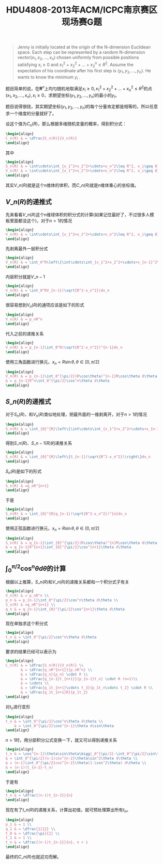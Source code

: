 ﻿---
title: HDU4808-2013年ACM/ICPC南京赛区现场赛G题
layout: post
tags: ['public', 'post', 'algorithm', 'ACM/ICPC']
keywords: ['2013年南京赛区', '积分', '数学期望', 'HDU4808']
mathjax: true
time: 2013-11-23 17:52
---
> Jenny is initially located at the origin of the N-dimension Euclidean space. Each step can be represented by a random N-dimension vector$(x_1, x_2, \ldots, x_n)$ chosen uniformly from possible positions satisfying $x_i\geq 0$ and $x^2_1 + x^2_2 + \ldots + x^n_2 \leq R^2$. Assume the expectation of his coordinate after his first step is $(y_1, y_2, \ldots, y_n)$. He wants to know the minimum $y_i$ .

题目简单的说，在$\mathbf{R}^n$上均匀随机地取满足$x_i\geq 0, x_1^2+x_2^2+\ldots+x_n^2\leq R^2$的点$(x_1,x_2,\ldots,x_n), x_i \geq 0$，求期望坐标$(y_1,y_2,\ldots,y_n)$的最小的$y_i$。

题目说得很绕，其实期望坐标$(y_1,y_2,\ldots,y_n)$的每个分量肯定都是相等的，所以任意求一个维度的分量就好了。

设这个值为$C_n(R)$，那么根据多维随机变量的概率，得到积分式：

``` latex
\begin{align}
C_n(R) & = \dfrac{S_n(R)}{V_n(R)}
\end{align}
```

其中

``` latex
\begin{align}
S_n(R) & = \int\cdots\int_{x_1^2+x_2^2+\cdots+x_n^2\leq R^2, x_i\geq 0}x_1 dx_1dx_2\cdots dx_n \\
V_n(R) & = \int\cdots\int_{x_1^2+x_2^2+\cdots+x_n^2\leq R^2, x_i\geq 0}dx_1dx_2\cdots dx_n
\end{align}
```

其实$V\_n(R)$就是这个n维体的体积，而$C\_n(R)$就是$n$维体重心的坐标值。

## $V\_n(R)$的递推式

先来看看$V\_n(R)$这个n维球体积的积分式的计算(如果记住最好了，不过很多人模板里面都没这个)，对于$n>1$的情况

``` latex
\begin{align}
V_n(R) & = \int\cdots\int_{x_1^2+x_2^2+\cdots+x_n^2\leq R^2, x_i\geq 0}dx_1dx_2\cdots dx_n
\end{align}
```

先剥离最外一层积分式

``` latex
\begin{align}
V_n(R) & = \int_0^R\left\{\int\cdots\int_{x_1^2+x_2^2+\cdots+x_{n-1}^2\leq R^2-x_n^2, x_i\geq 0}dx_1dx_2\cdots dx_n\right\}dx_n
\end{align}
``` 

内层积分就是$V\_{n-1}$

``` latex
\begin{align}
V_n(R) & = \int_0^RV_{n-1}(\sqrt{R^2-x_n^2})dx_n
\end{align}
```

很容易想到$V_n(R)$的通项应该是如下的形式

``` latex
\begin{align}
V_n(R) & = p_nR^n
\end{align}
```

代入之前的递推关系

``` latex
\begin{align}
V_n(R) & = p_{n-1}\int_0^R(\sqrt{R^2-x_n^2})^{n-1}dx_n
\end{align}
```

使用三角函数进行换元，$x_n = R\sin\theta, \theta\in[0,\pi/2]$

``` latex
\begin{align}
V_n(R) & = p_{n-1}\int_0^{\pi/2}(R\cos\theta)^{n-1}R\cos\theta d\theta \\
& = p_{n-1}R^n\int_0^{\pi/2}\cos^n\theta d\theta
\end{align}
```

## $S\_n(R)$的递推式

对于$S_n(R)$，和$V_n(R)$类似地处理，把最外面的一维剥离开，对于$n>1$的情况

``` latex
\begin{align}
S_n(R) & = \int_{0}^{R}\left\{\int\cdots\int_{x_1^2+x_2^2+\cdots+x_{n-1}^2\leq R^2, x_i\geq 0}x_1 dx_1dx_2\cdots dx_{n-1}\right\}dx_n
\end{align}
```

得到$S\_n(R)$、$S\_{n-1}(R)$的递推关系

``` latex
\begin{align}
S_n(R) & = \int_{0}^{R}\left\{S_{n-1}(\sqrt{R^2-x_n^2})\right\}dx_n
\end{align}
```

$S_n(R)$是如下的形式

``` latex
\begin{align}
S_n(R) & =q_nR^{n+1} 
\end{align}
```

于是

``` latex
\begin{align}
S_n(R) & = \int_{0}^{R}q_{n-1}(\sqrt{R^2-x_n^2})^{n}dx_n
\end{align}
```

使用正弦函数进行换元，$x_n=R\sin\theta, \theta\in[0,\pi/2]$

``` latex
\begin{align}
S_n(R) & = q_{n-1}\int_{0}^{\pi/2}(R\cos\theta)^{n}R\cos\theta d\theta \\
& = q_{n-1}R^{n+1}\int_{0}^{\pi/2}\cos^{n+1}\theta d\theta
\end{align}
```

## $\int_0^{\pi/2}\cos^n\theta d\theta$的计算

根据以上推算，$S\_n(R)$和$V\_n(R)$的递推关系都和一个积分式子有关

``` latex
\begin{align}
V_n(R) & = p_nR^n \\
p_n & = p_{n-1}\int_0^{\pi/2}\cos^n\theta d\theta \\
S_n(R) & =q_nR^{n+1} \\
q_n & = q_{n-1}\int_{0}^{\pi/2}\cos^{n+1}\theta d\theta
\end{align}
```

现在单独求这个积分式

``` latex
\begin{align}
t_n & = \int_0^{\pi/2}\cos^n\theta d\theta
\end{align}
```

要求的结果已经可以表示为

``` latex
\begin{align}
C_n(R) & = \dfrac{S_n(R)}{V_n(R)} \\
       & = \dfrac{q_nR^{n+1}}{p_nR^n} \\
       & = \dfrac{q_n}{p_n} \cdot R \\
       & = \dfrac{q_{n-1}t_{n+1}}{p_{n-1}t_n} \cdot R (n>1)\\
       & = \cdots \\
       & = \dfrac{q_1t_{n+1}\cdots t_3}{p_1t_n\cdots t_2} \cdot R \\
       & = \dfrac{q_1t_{n+1}R}{p_1t_2}
\end{align}
```

对$t_n$进行变形

``` latex
\begin{align}
t_n & = \int_0^{\pi/2}\cos^n\theta d\theta \\
    & = \int_0^{\pi/2}\cos^{n-1}\theta d\sin\theta
\end{align}
```

$n>1$时，用分部积分公式变换一下，就又可以得到递推关系

``` latex
\begin{align}
t_n & = \cos^{n-1}\theta\sin\theta\bigg|_0^{\pi/2}-\int_0^{\pi/2}\sin\theta d\cos^{n-1}\theta \\
& = \int_0^{\pi/2}(n-1)cos^{n-2}\theta\sin^2\theta d\theta \\
& = (n-1)\int_0^{\pi/2}cos^{n-2}\theta(1-\cos^2\theta) d\theta \\
& = (n-1)(t_{n-2}-t_n)
\end{align}
```

于是有

``` latex
\begin{align}
t_n & = \dfrac{(n-1)t_{n-2}}{n} 
\end{align}
```

现在有了$t\_n(R)$的递推关系，计算出初值，就可预处理算出所有$t_n$。

``` latex
\begin{align}
p_1 & = 1 \\
q_1 & = \dfrac{1}{2} \\
t_0 & = \dfrac{\pi}{2} \\
t_1 & = 1 \\
t_n & = \dfrac{(n-1)t_{n-2}}{n}, n > 1
\end{align}
```

最终的$C\_n(R)$也就迎刃而解。
